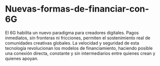 # Nuevas-formas-de-financiar-con-6G
El 6G habilita un nuevo paradigma para creadores digitales. Pagos inmediatos, sin fronteras ni fricciones, permiten el sostenimiento real de comunidades creativas globales. La velocidad y seguridad de esta tecnología revolucionan los modelos de financiamiento, haciendo posible una conexión directa, constante y sin intermediarios entre quienes crean y quienes apoyan.
